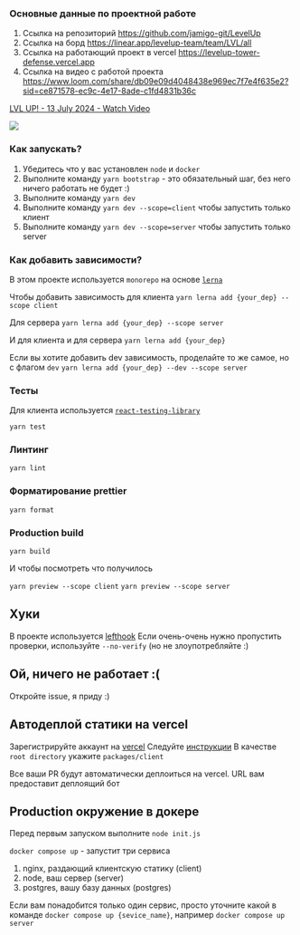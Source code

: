 ### Основные данные по проектной работе
1. Ссылка на репозиторий https://github.com/jamigo-git/LevelUp
2. Ссылка на борд https://linear.app/levelup-team/team/LVL/all 
3. Ссылка на работающий проект в vercel https://levelup-tower-defense.vercel.app
4. Ссылка на видео с работой проекта https://www.loom.com/share/db09e09d4048438e969ec7f7e4f635e2?sid=ce871578-ec9c-4e17-8ade-c1fd4831b36c 
<div>
    <a href="https://www.loom.com/share/db09e09d4048438e969ec7f7e4f635e2">
      <p>LVL UP! - 13 July 2024 - Watch Video</p>
    </a>
    <a href="https://www.loom.com/share/db09e09d4048438e969ec7f7e4f635e2">
      <img style="max-width:300px;" src="https://cdn.loom.com/sessions/thumbnails/db09e09d4048438e969ec7f7e4f635e2-with-play.gif">
    </a>
  </div>

### Как запускать?

1. Убедитесь что у вас установлен `node` и `docker`
2. Выполните команду `yarn bootstrap` - это обязательный шаг, без него ничего работать не будет :)
3. Выполните команду `yarn dev`
3. Выполните команду `yarn dev --scope=client` чтобы запустить только клиент
4. Выполните команду `yarn dev --scope=server` чтобы запустить только server


### Как добавить зависимости?
В этом проекте используется `monorepo` на основе [`lerna`](https://github.com/lerna/lerna)

Чтобы добавить зависимость для клиента 
```yarn lerna add {your_dep} --scope client```

Для сервера
```yarn lerna add {your_dep} --scope server```

И для клиента и для сервера
```yarn lerna add {your_dep}```


Если вы хотите добавить dev зависимость, проделайте то же самое, но с флагом `dev`
```yarn lerna add {your_dep} --dev --scope server```


### Тесты

Для клиента используется [`react-testing-library`](https://testing-library.com/docs/react-testing-library/intro/)

```yarn test```

### Линтинг

```yarn lint```

### Форматирование prettier

```yarn format```

### Production build

```yarn build```

И чтобы посмотреть что получилось


`yarn preview --scope client`
`yarn preview --scope server`

## Хуки
В проекте используется [lefthook](https://github.com/evilmartians/lefthook)
Если очень-очень нужно пропустить проверки, используйте `--no-verify` (но не злоупотребляйте :)

## Ой, ничего не работает :(

Откройте issue, я приду :)

## Автодеплой статики на vercel
Зарегистрируйте аккаунт на [vercel](https://vercel.com/)
Следуйте [инструкции](https://vitejs.dev/guide/static-deploy.html#vercel-for-git)
В качестве `root directory` укажите `packages/client`

Все ваши PR будут автоматически деплоиться на vercel. URL вам предоставит деплоящий бот

## Production окружение в докере
Перед первым запуском выполните `node init.js`


`docker compose up` - запустит три сервиса
1. nginx, раздающий клиентскую статику (client)
2. node, ваш сервер (server)
3. postgres, вашу базу данных (postgres)

Если вам понадобится только один сервис, просто уточните какой в команде
`docker compose up {sevice_name}`, например `docker compose up server`